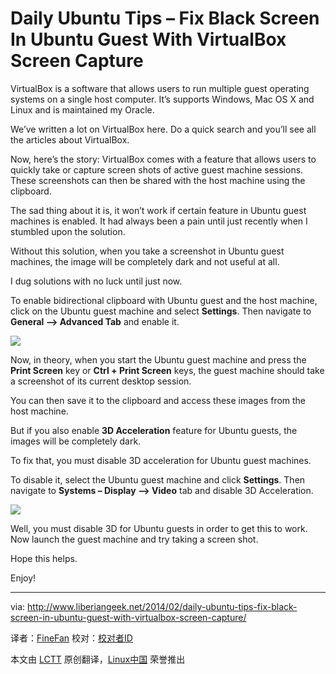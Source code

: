 Daily Ubuntu Tips – Fix Black Screen In Ubuntu Guest With VirtualBox Screen Capture
================================================================================
VirtualBox is a software that allows users to run multiple guest operating systems on a single host computer. It’s supports Windows, Mac OS X and Linux and is maintained my Oracle.

We’ve written a lot on VirtualBox here. Do a quick search and you’ll see all the articles about VirtualBox.

Now, here’s the story: VirtualBox comes with a feature that allows users to quickly take or capture screen shots of active guest machine sessions. These screenshots can then be shared with the host machine using the clipboard.

The sad thing about it is, it won’t work if certain feature in Ubuntu guest machines is enabled. It had always been a pain until just recently when I stumbled upon the solution.

Without this solution, when you take a screenshot in Ubuntu guest machines, the image will be completely dark and not useful at all.

I dug solutions with no luck until just now.

To enable bidirectional clipboard with Ubuntu guest and the host machine, click on the Ubuntu guest machine and select **Settings**. Then navigate to **General –> Advanced Tab** and enable it.

![](http://www.liberiangeek.net/wp-content/uploads/2014/02/virtualboxsharedclipboard.png)

Now, in theory, when you start the Ubuntu guest machine and press the **Print Screen** key or **Ctrl + Print Screen** keys, the guest machine should take a screenshot of its current desktop session. 

You can then save it to the clipboard and access these images from the host machine.

But if you also enable **3D Acceleration** feature for Ubuntu guests, the images will be completely dark.

To fix that, you must disable 3D acceleration for Ubuntu guest machines.

To disable it, select the Ubuntu guest machine and click **Settings**. Then navigate to **Systems – Display –> Video** tab and disable 3D Acceleration.

![](http://www.liberiangeek.net/wp-content/uploads/2014/02/virtualboxsharedclipboard1.png)

Well, you must disable 3D for Ubuntu guests in order to get this to work. Now launch the guest machine and try taking a screen shot.

Hope this helps.

Enjoy!

--------------------------------------------------------------------------------

via: http://www.liberiangeek.net/2014/02/daily-ubuntu-tips-fix-black-screen-in-ubuntu-guest-with-virtualbox-screen-capture/

译者：[FineFan](https://github.com/译者ID) 校对：[校对者ID](https://github.com/校对者ID)

本文由 [LCTT](https://github.com/LCTT/TranslateProject) 原创翻译，[Linux中国](http://linux.cn/) 荣誉推出
